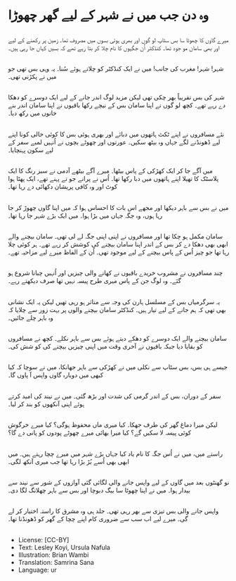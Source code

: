# وہ دن جب میں نے شہر کے لیے گھر چھوڑا

##
میرے گاوں کا چھوٹا سا بس سٹاپ لو گوں اور بھری ہوئی بسوں میں مصروف تھا۔ زمین پر رکھنے کے لیے اور بھی سامان مو جود تھا۔ کنڈکٹر اُن جگہوں کا نام چلا کر بتا رہے تھے کہ بسیں کہاں جا رہی ہیں۔

##
شہر! شہر! مغرب کی جانب! میں نے ایک کنڈکٹر کو چلاتے ہوئے سُنا۔ یہ وہی بس تھی جو میں نے پکڑنی تھی۔

##
شہر کی بس تقریباً بھر چکی تھی لیکن مزید لوگ اندر جانے کے لیے ایک دوسرے کو دھکا دے رہے تھے۔ کچھ لو گوں نے اپنا سامان بس کے نیچے رکھا باقیوں نے اپنا سامان اندر بنے خانوں میں رکھ دیا۔

##
نئے مسافروں نے اپنے ٹکٹ ہاتھوں میں دبائے اور بھری ہوئی بس کا کوئی خالی کونا اپنے لیے ڈھونڈنے لگے جہاں وہ بیٹھ سکیں۔ عورتوں اور چھوٹے بچوں نے اُنہیں لمبے سفر کے لیے سکون پہنچایا۔

##
میں آگے جا کر ایک کھڑکی کے پاس بیٹھا۔ میرے آگے بیٹھے آدمی نے سبز رنگ کا ایک پلاسٹک کا تھیلا اپنے ہاتھوں میں دبا رکھا تھا۔ اُس نے پرانے جو تے پہنے تھے، ایک پھٹا ہوا کوٹ اور وہ کافی پریشان دکھائی دے رہا تھا۔

##
میں نے بس سے باہر دیکھا اور مجھے اس بات کا احساس ہوا کہ میں اپنا گاوں چھوڑ کر جا رہا ہوں، وہ جگہ جہاں میں بڑا ہوا۔ میں ایک بڑے شہر جا رہا تھا۔

##
سامان مکمل ہو چکا تھا اور مسافروں نے اپنی اپنی جگہ لے لی تھی۔ سامان بیچنے والے ابھی بھی دھکا دے کر بس کے اندر اپنا سامان بیچنے کی کوشش کر رہے تھے۔ ہر کوئی چلا رہا تھا جو چیز اُس کے پاس بیچنے کے لیے موجود تھی۔ اُن کے الفاظ میرے لیے مزاحیہ تھے۔

##
چند مسافروں نے مشروب خریدے باقیوں نے کھانے والی چیزیں اور اُنہیں چبانا شروع ہو گئے۔ وہ لوگ جن کے پاس میری طرح پیسہ نہیں تھا صرف دیکھتے رہے۔

##
یہ سرگرمیاں بس کے مسلسل ہارن کی وجہ سے متاثر ہو رہی تھیں لیکن یہ ایک نشانی بھی تھی کہ ہم جانے کے لیے تیار ہیں۔ کنڈکٹر سامان بیچنے والوں پر بہت زور سے چلایا کہ وہ باہر چلے جائیں۔

##
سامان بیچنے والے ایک دوسرے کو دھکے دیتے ہوئے بس سے باہر نکلے۔ کچھ نے مسافروں کو بقایا دیا جبکہ باقیوں نے آخری وقت میں اپنی چیزیں بیچنے کی کو شش کی۔

##
جیسے ہی بس، بس سٹاپ سے نکلی میں نے کھڑکی سے باہر جھانکا، میں نے سوچا کہ کیا کبھی میں دوبارہ گاوں واپس آ پاوں گا۔

##
سفر کے دوران، بس کے اندر گرمی کی شدت اور بڑھ گئی۔ میں نے نیند کی امید کرتے ہوئے اپنی آنکھوں کو بند کر لیا۔

##
لیکن میرا دماغ گھر کی طرف جھکا۔ کیا میری ماں محفوظ ہوگی؟ کیا میرے خرگوش کوئی پیسہ لا سکیں گے؟ کیا میرا بھائی میرے چھوٹے پودوں کو پانی دے گا؟

##
راستے میں، میں نے اُس جگہ کا نام یاد کیا جہاں بڑے شہر میں میرے چچا رہتے ہیں۔ میں ابھی بھی اُسے بُڑ بڑا رہا تھا جب میری آنکھ لگی۔

##
نو گھنٹوں بعد میں گاوں کے لیے واپس جانے والی لگائی گئی آوازوں کے شور سے نیند سے بیدار ہوا۔ میں نے اپنا چھوٹا سا بیگ دبوچا اور بس سے باہر چھلانگ لگا دی۔

##
واپس جانے والی بس تیزی سے بھر رہی تھی۔ جلد ہی وہ مشرق کا راستہ اختیار کر لے گی۔ میرے لیے اب سب سے ضروری کام اپنے چچا کے گھر کو ڈھونڈنا تھا۔

##
* License: [CC-BY]
* Text: Lesley Koyi, Ursula Nafula
* Illustration: Brian Wambi
* Translation: Samrina Sana
* Language: ur
